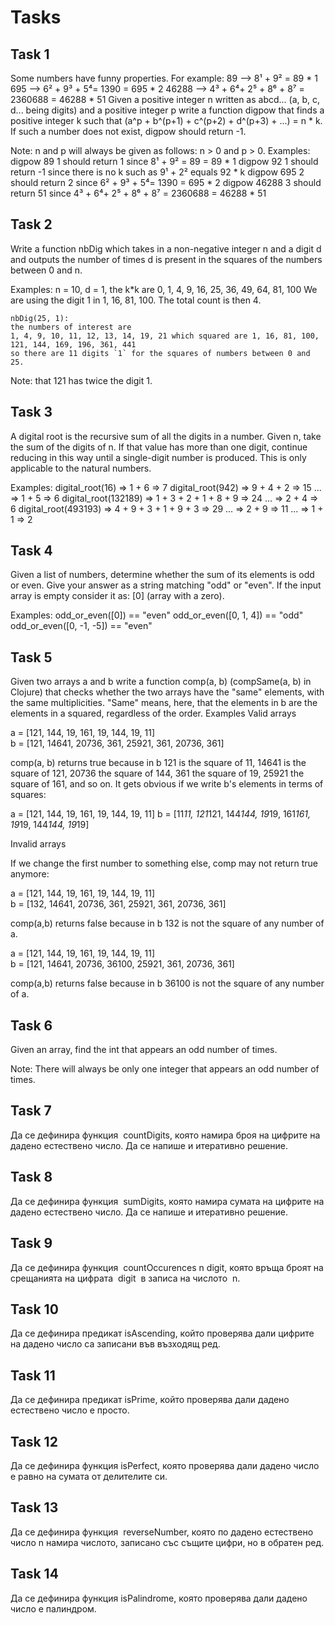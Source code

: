 # Tasks

## Task 1
Some numbers have funny properties. For example:
	89 --> 8¹ + 9² = 89 * 1
	695 --> 6² + 9³ + 5⁴= 1390 = 695 * 2
	46288 --> 4³ + 6⁴+ 2⁵ + 8⁶ + 8⁷ = 2360688 = 46288 * 51
Given a positive integer n written as abcd... (a, b, c, d... being digits) and a positive integer p write a function digpow that finds a positive integer k such that (a^p + b^(p+1) + c^(p+2) + d^(p+3) + ...) = n * k. If such a number does not exist, digpow should return -1.

Note: n and p will always be given as follows: n > 0 and p > 0.
Examples:
	digpow 89 1 should return 1 since 8¹ + 9² = 89 = 89 * 1
	digpow 92 1 should return -1 since there is no k such as 9¹ + 2² equals 92 * k
	digpow 695 2 should return 2 since 6² + 9³ + 5⁴= 1390 = 695 * 2
	digpow 46288 3 should return 51 since 4³ + 6⁴+ 2⁵ + 8⁶ + 8⁷ = 2360688 = 46288 * 51

## Task 2
Write a function nbDig which takes in a non-negative integer n and a digit d and outputs the number of times d is present in the squares of the numbers between 0 and n.

Examples:
	n = 10, d = 1, the k*k are 0, 1, 4, 9, 16, 25, 36, 49, 64, 81, 100
	We are using the digit 1 in 1, 16, 81, 100. The total count is then 4.

	nbDig(25, 1):
	the numbers of interest are
	1, 4, 9, 10, 11, 12, 13, 14, 19, 21 which squared are 1, 16, 81, 100, 121, 144, 169, 196, 361, 441
	so there are 11 digits `1` for the squares of numbers between 0 and 25.

Note: that 121 has twice the digit 1.

## Task 3
A digital root is the recursive sum of all the digits in a number. Given n, take the sum of the digits of n. If that value has more than one digit, continue reducing in this way until a single-digit number is produced. This is only applicable to the natural numbers.

Examples:
	digital_root(16)
	=> 1 + 6
	=> 7
	digital_root(942)
	=> 9 + 4 + 2
	=> 15 ...
	=> 1 + 5
	=> 6
	digital_root(132189)
	=> 1 + 3 + 2 + 1 + 8 + 9
	=> 24 ...
	=> 2 + 4
	=> 6
	digital_root(493193)
	=> 4 + 9 + 3 + 1 + 9 + 3
	=> 29 ...
	=> 2 + 9
	=> 11 ...
	=> 1 + 1
	=> 2

## Task 4
Given a list of numbers, determine whether the sum of its elements is odd or even. Give your answer as a string matching "odd" or "even". If the input array is empty consider it as: [0] (array with a zero).

Examples:
	odd_or_even([0])          ==  "even"
	odd_or_even([0, 1, 4])    ==  "odd"
	odd_or_even([0, -1, -5])  ==  "even"

## Task 5
Given two arrays a and b write a function comp(a, b) (compSame(a, b) in Clojure) that checks whether the two arrays have the "same" elements, with the same multiplicities. "Same" means, here, that the elements in b are the elements in a squared, regardless of the order.
Examples
Valid arrays

a = [121, 144, 19, 161, 19, 144, 19, 11]  
b = [121, 14641, 20736, 361, 25921, 361, 20736, 361]

comp(a, b) returns true because in b 121 is the square of 11, 14641 is the square of 121, 20736 the square of 144, 361 the square of 19, 25921 the square of 161, and so on. It gets obvious if we write b's elements in terms of squares:

a = [121, 144, 19, 161, 19, 144, 19, 11] 
b = [11*11, 121*121, 144*144, 19*19, 161*161, 19*19, 144*144, 19*19]

Invalid arrays

If we change the first number to something else, comp may not return true anymore:

a = [121, 144, 19, 161, 19, 144, 19, 11]  
b = [132, 14641, 20736, 361, 25921, 361, 20736, 361]

comp(a,b) returns false because in b 132 is not the square of any number of a.

a = [121, 144, 19, 161, 19, 144, 19, 11]  
b = [121, 14641, 20736, 36100, 25921, 361, 20736, 361]

comp(a,b) returns false because in b 36100 is not the square of any number of a.

## Task 6
Given an array, find the int that appears an odd number of times.

Note: There will always be only one integer that appears an odd number of times.

## Task 7
Да се дефинира функция ​ countDigits​, която намира броя на цифрите на дадено естествено число. Да се напише и итеративно решение.

## Task 8
Да се дефинира функция ​ sumDigits​, която намира сумата на цифрите на дадено естествено число. Да се напише и итеративно решение.

## Task 9
Да се дефинира функция ​ countOccurences n digit​, която връща броят на срещанията на цифрата ​ digit ​ в записа на числото ​ n.

## Task 10
Да се дефинира предикат isAscending​, който проверява дали цифрите на дадено число са записани във възходящ ред.

## Task 11
Да се дефинира предикат isPrime​, който проверява дали дадено естествено число е просто.

## Task 12
Да се дефинира функция isPerfect​, която проверява дали дадено число е равно на сумата от делителите си.

## Task 13
Да се дефинира функция ​ reverseNumber​, която по дадено естествено число n намира числото, записано със същите цифри, но в обратен ред.

## Task 14
Да се дефинира функция ​isPalindrome​, която проверява дали дадено число е палиндром.
